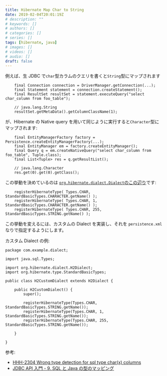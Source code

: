 ```yaml
---
title: Hibernate Map Char to String
date: 2019-02-04T20:01:19Z
# description: ""
# keywords: []
# authors: []
# categories: []
# series: []
tags: [hibernate, java]
# images: []
# videos: []
# audio: []
draft: false
---
```


例えば、生 JDBC で`char`型カラムのクエリを書くと`String`型にマップされます

        final Connection connection = DriverManager.getConnection(...);
        final Statement statement = connection.createStatement();
        final ResultSet resultSet = statement.executeQuery("select char_column from foo_table");

        // java.lang.String
        resultSet.getMetaData().getColumnClassName(1);

が、Hibernate の Native query を用いて同じように実行すると`Character`型にマップされます:

        final EntityManagerFactory factory = Persistence.createEntityManagerFactory(...);
        final EntityManager em = factory.createEntityManager();
        final Query q = em.createNativeQuery("select char_column from foo_table", Tuple.class);
        final List<Tuple> res = q.getResultList();

        // java.lang.Character
        res.get(0).get(0).getClass();

この挙動を決めているのは [`org.hibernate.dialect.Dialect`のこの辺り](https://github.com/hibernate/hibernate-orm/blob/5.4.1/hibernate-core/src/main/java/org/hibernate/dialect/Dialect.java#L221-L223)です:

    	registerHibernateType( Types.CHAR, StandardBasicTypes.CHARACTER.getName() );
    	registerHibernateType( Types.CHAR, 1, StandardBasicTypes.CHARACTER.getName() );
    	registerHibernateType( Types.CHAR, 255, StandardBasicTypes.STRING.getName() );

この挙動を変えるには、カスタムの Dialect を実装し、それを `persistence.xml` なりで指定するようにします。

カスタム Dialect の例:

    package com.example.dialect;

    import java.sql.Types;

    import org.hibernate.dialect.H2Dialect;
    import org.hibernate.type.StandardBasicTypes;

    public class H2CustomDialect extends H2Dialect {

        public H2CustomDialect() {
            super();

            registerHibernateType(Types.CHAR, StandardBasicTypes.STRING.getName());
            registerHibernateType(Types.CHAR, 1, StandardBasicTypes.STRING.getName());
            registerHibernateType(Types.CHAR, 255, StandardBasicTypes.STRING.getName());

        }

    }

参考:

- [HHH-2304 Wrong type detection for sql type char(x) columns](https://hibernate.atlassian.net/browse/HHH-2304)
- [JDBC API 入門 - 9. SQL と Java の型のマッピング](https://docs.oracle.com/javase/jp/1.5.0/guide/jdbc/getstart/mapping.html)
